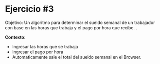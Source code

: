 # Ejercicio #3
Objetivo: Un algoritmo para determinar el sueldo semanal de un trabajador con base en las horas que trabaja y el pago por hora que recibe.
.   
  
**Contexto**:  
* Ingresar las horas que se trabaja    
* Ingresar el pago por hora  
* Automaticamente sale el total del sueldo semanal en el Browser.  
